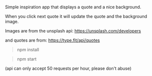 Simple inspiration app that displays a quote and a nice background.

When you click next quote it will update the quote and the background image.

Images are from the unsplash api: https://unsplash.com/developers

and quotes are from: https://type.fit/api/quotes

> npm install

> npm start

(api can only accept 50 requests per hour, please don't abuse)
